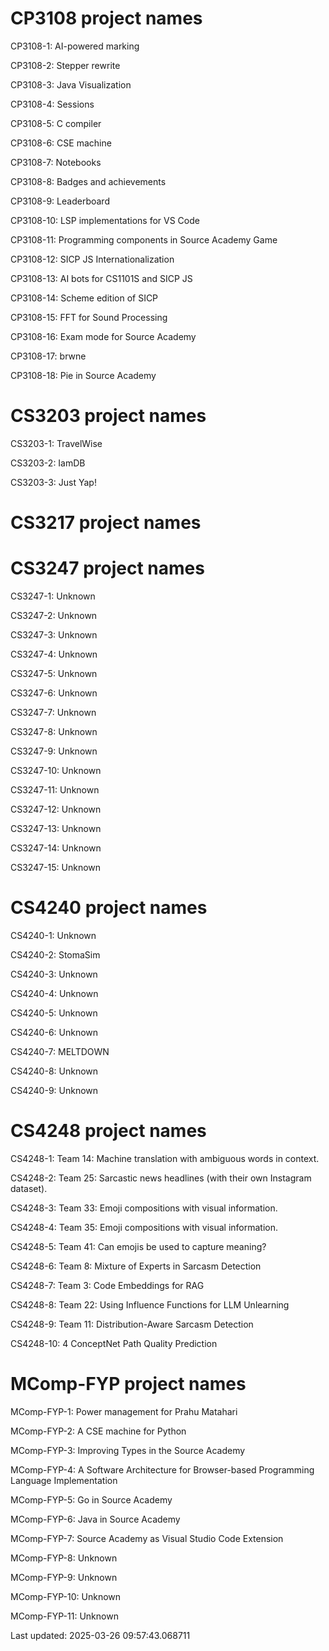 # CP3108 project names
CP3108-1: AI-powered marking

CP3108-2: Stepper rewrite

CP3108-3: Java Visualization

CP3108-4: Sessions

CP3108-5: C compiler

CP3108-6: CSE machine

CP3108-7: Notebooks

CP3108-8: Badges and achievements

CP3108-9: Leaderboard

CP3108-10: LSP implementations for VS Code

CP3108-11: Programming components in Source Academy Game

CP3108-12: SICP JS Internationalization

CP3108-13: AI bots for CS1101S and SICP JS

CP3108-14: Scheme edition of SICP

CP3108-15: FFT for Sound Processing

CP3108-16: Exam mode for Source Academy

CP3108-17: brwne

CP3108-18: Pie in Source Academy

# CS3203 project names
CS3203-1: TravelWise

CS3203-2: IamDB

CS3203-3: Just Yap!

# CS3217 project names
# CS3247 project names
CS3247-1: Unknown

CS3247-2: Unknown

CS3247-3: Unknown

CS3247-4: Unknown

CS3247-5: Unknown

CS3247-6: Unknown

CS3247-7: Unknown

CS3247-8: Unknown

CS3247-9: Unknown

CS3247-10: Unknown

CS3247-11: Unknown

CS3247-12: Unknown

CS3247-13: Unknown

CS3247-14: Unknown

CS3247-15: Unknown

# CS4240 project names
CS4240-1: Unknown

CS4240-2: StomaSim

CS4240-3: Unknown

CS4240-4: Unknown

CS4240-5: Unknown

CS4240-6: Unknown

CS4240-7: MELTDOWN

CS4240-8: Unknown

CS4240-9: Unknown

# CS4248 project names
CS4248-1: Team 14: Machine translation with ambiguous words in context.

CS4248-2: Team 25: Sarcastic news headlines (with their own Instagram dataset).

CS4248-3: Team 33: Emoji compositions with visual information.

CS4248-4: Team 35: Emoji compositions with visual information.

CS4248-5: Team 41: Can emojis be used to capture meaning?

CS4248-6: Team 8: Mixture of Experts in Sarcasm Detection

CS4248-7: Team 3: Code Embeddings for RAG

CS4248-8: Team 22: Using Influence Functions for LLM Unlearning

CS4248-9: Team 11: Distribution-Aware Sarcasm Detection

CS4248-10: 4 ConceptNet Path Quality Prediction

# MComp-FYP project names
MComp-FYP-1: Power management for Prahu Matahari

MComp-FYP-2: A CSE machine for Python

MComp-FYP-3: Improving Types in the Source Academy

MComp-FYP-4: A Software Architecture for Browser-based Programming Language Implementation

MComp-FYP-5: Go in Source Academy

MComp-FYP-6: Java in Source Academy

MComp-FYP-7: Source Academy as Visual Studio Code Extension

MComp-FYP-8: Unknown

MComp-FYP-9: Unknown

MComp-FYP-10: Unknown

MComp-FYP-11: Unknown

Last updated: 2025-03-26 09:57:43.068711